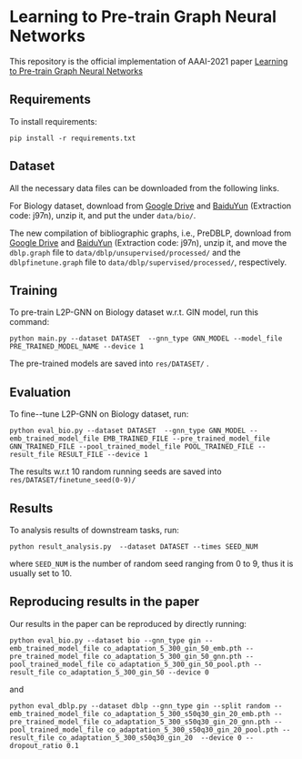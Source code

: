 # Learning to Pre-train Graph Neural Networks

This repository is the official implementation of AAAI-2021 paper [Learning to Pre-train Graph Neural Networks](https://yuanfulu.github.io/publication/AAAI-L2PGNN.pdf)

## Requirements

To install requirements:

```setup
pip install -r requirements.txt
```

## Dataset

All the necessary data files can be downloaded from the following links.

For Biology dataset, download from [Google Drive](https://drive.google.com/drive/folders/18vpBvSajIrme2xsbx8Oq8aTWIWMlSgJT?usp=sharing) and [BaiduYun](https://pan.baidu.com/s/1Yv6dN7F1jgTSz9-nU1eN-A) (Extraction code: j97n), unzip it, and put the  under `data/bio/`.

The new compilation of bibliographic graphs, i.e., PreDBLP,  download from [Google Drive](https://drive.google.com/drive/folders/18vpBvSajIrme2xsbx8Oq8aTWIWMlSgJT?usp=sharing) and [BaiduYun](https://pan.baidu.com/s/1Yv6dN7F1jgTSz9-nU1eN-A) (Extraction code: j97n), unzip it, and move the `dblp.graph` file to `data/dblp/unsupervised/processed/` and the `dblpfinetune.graph` file to `data/dblp/supervised/processed/`, respectively.


## Training

To pre-train L2P-GNN on Biology dataset w.r.t. GIN model, run this command:

```shell
python main.py --dataset DATASET  --gnn_type GNN_MODEL --model_file PRE_TRAINED_MODEL_NAME --device 1
```

The pre-trained models are saved into `res/DATASET/` .

## Evaluation

To fine--tune L2P-GNN on Biology dataset, run:

```shell
python eval_bio.py --dataset DATASET  --gnn_type GNN_MODEL --emb_trained_model_file EMB_TRAINED_FILE --pre_trained_model_file GNN_TRAINED_FILE --pool_trained_model_file POOL_TRAINED_FILE --result_file RESULT_FILE --device 1
```

The results w.r.t 10 random running seeds are saved into `res/DATASET/finetune_seed(0-9)/`

## Results

To analysis results of downstream tasks, run:

```shell
python result_analysis.py  --dataset DATASET --times SEED_NUM
```

where `SEED_NUM` is the number of random seed ranging from 0 to 9, thus it is usually set to 10.

## Reproducing results in the paper

Our results in the paper can be reproduced by directly running:

```shell
python eval_bio.py --dataset bio --gnn_type gin --emb_trained_model_file co_adaptation_5_300_gin_50_emb.pth --pre_trained_model_file co_adaptation_5_300_gin_50_gnn.pth --pool_trained_model_file co_adaptation_5_300_gin_50_pool.pth --result_file co_adaptation_5_300_gin_50 --device 0
```

and

```shell
python eval_dblp.py --dataset dblp --gnn_type gin --split random --emb_trained_model_file co_adaptation_5_300_s50q30_gin_20_emb.pth --pre_trained_model_file co_adaptation_5_300_s50q30_gin_20_gnn.pth --pool_trained_model_file co_adaptation_5_300_s50q30_gin_20_pool.pth --result_file co_adaptation_5_300_s50q30_gin_20  --device 0 --dropout_ratio 0.1
```

